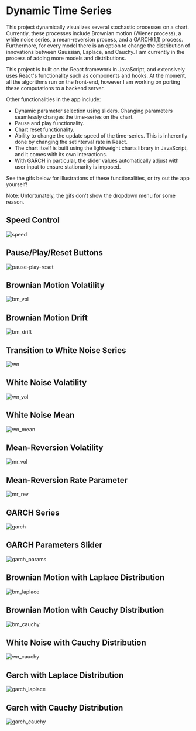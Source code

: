 # Dynamic Time Series

This project dynamically visualizes several stochastic processes on a chart. Currently, these processes include Brownian motion (Wiener process),
a white noise series, a mean-reversion process, and a GARCH(1,1) process. Furthermore, for every model there is an option to change the distribution of
innovations between Gaussian, Laplace, and Cauchy. I am currently in the process of adding more models and distributions.

This project is built on the React framework in JavaScript, and extensively uses React's functionality such as components and hooks. At the moment, all the algorithms
run on the front-end, however I am working on porting these computations to a backend server.

Other functionalities in the app include:
- Dynamic parameter selection using sliders. Changing parameters seamlessly changes the time-series on the chart.
- Pause and play functionality.
- Chart reset functionality.
- Ability to change the update speed of the time-series. This is inherently done by changing the setInterval rate in React.
- The chart itself is built using the lightweight charts library in JavaScript, and it comes with its own interactions.
- With GARCH in particular, the slider values automatically adjust with user input to ensure stationarity is imposed.

See the gifs below for illustrations of these functionalities, or try out the app yourself!

Note: Unfortunately, the gifs don't show the dropdown menu for some reason.

## Speed Control
![speed](https://user-images.githubusercontent.com/96806035/211164824-bfc4c04d-85fd-4746-96a6-5815cedff57a.gif)

## Pause/Play/Reset Buttons
![pause-play-reset](https://user-images.githubusercontent.com/96806035/211164758-15161f32-a9fd-4330-8192-0cc2490a2ab8.gif)

## Brownian Motion Volatility
![bm_vol](https://user-images.githubusercontent.com/96806035/211163953-0bc57688-9817-4bf5-b188-d842ac2220ab.gif)

## Brownian Motion Drift
![bm_drift](https://user-images.githubusercontent.com/96806035/211163914-03be995b-1c00-4746-976c-011c3b98192b.gif)

## Transition to White Noise Series
![wn](https://user-images.githubusercontent.com/96806035/211164103-3ba16f47-8e4f-4c8a-8440-b81ae9ddae1c.gif)

## White Noise Volatility
![wn_vol](https://user-images.githubusercontent.com/96806035/211165045-5eae7485-465d-466b-8377-6c3f4055cf16.gif)

## White Noise Mean
![wn_mean](https://user-images.githubusercontent.com/96806035/211165048-8bf5c9b3-6f19-470d-9937-9d4a01567fad.gif)

## Mean-Reversion Volatility
![mr_vol](https://user-images.githubusercontent.com/96806035/211164664-e6678af3-2d3c-4d7f-a59e-20af41cc8939.gif)

## Mean-Reversion Rate Parameter
![mr_rev](https://user-images.githubusercontent.com/96806035/211164576-8991d7db-764f-4c9a-986f-fdfa22436b6b.gif)

## GARCH Series
![garch](https://user-images.githubusercontent.com/96806035/211164177-bbba2d27-c524-45b9-bb37-8e2bb6cb7a12.gif)

## GARCH Parameters Slider
![garch_params](https://user-images.githubusercontent.com/96806035/211164362-7bacf4e4-efe2-4ad4-82b3-25b3fec72b9b.gif)

## Brownian Motion with Laplace Distribution
![bm_laplace](https://user-images.githubusercontent.com/96806035/211164080-e7b698aa-10c3-4009-a112-00d596f028d0.gif)

## Brownian Motion with Cauchy Distribution
![bm_cauchy](https://user-images.githubusercontent.com/96806035/211164047-4ed4373f-043b-4737-b5db-89d1d5757a16.gif)

## White Noise with Cauchy Distribution
![wn_cauchy](https://user-images.githubusercontent.com/96806035/211164901-06a1c43a-4ad0-4b8f-9c3f-8301d6fee31c.gif)

## Garch with Laplace Distribution
![garch_laplace](https://user-images.githubusercontent.com/96806035/211164261-d66373b3-d726-46fa-a2b2-6f59337b5550.gif)

## Garch with Cauchy Distribution
![garch_cauchy](https://user-images.githubusercontent.com/96806035/211164194-9a6a0be9-a108-4934-bd49-79c670d38afa.gif)















